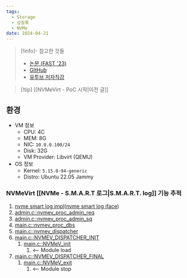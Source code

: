 ```yaml
---
tags:
  - Storage
  - 삽질록
  - NVMe
date: 2024-04-21
---
```

> [!info]- 참고한 것들
> - [논문 (FAST '23)](https://www.usenix.org/conference/fast23/presentation/kim-sang-hoon)
> - [GItHub](https://github.com/snu-csl/nvmevirt)
> - [유투브 저자직강](https://youtu.be/eV7vQyg46zc?si=USiYITI09Sdz01YZ)

> [!tip] [[NVMeVirt - PoC 시작|이전 글]]

## 환경

- VM 정보
	- CPU: 4C
	- MEM: 8G
	- NIC: `10.0.0.100/24`
	- Disk: 32G
	- VM Provider: Libvirt (QEMU)
- OS 정보
	- Kernel: `5.15.0-94-generic`
	- Distro: Ubuntu 22.05 Jammy

### NVMeVirt [[NVMe - S.M.A.R.T 로그|S.M.A.R.T. log]] 기능 추적

1. [nvme smart log impl](https://github.com/snu-csl/nvmevirt/blob/main/admin.c#L180-L193)([nvme smart log iface](https://github.com/snu-csl/nvmevirt/blob/main/nvme.h#L218-L239))
2. [admin.c::nvmev_proc_admin_req](https://github.com/snu-csl/nvmevirt/blob/main/admin.c#L548-L596)
3. [admin.c::nvmev_proc_admin_sq](https://github.com/snu-csl/nvmevirt/blob/main/admin.c#L598-L617)
4. [main.c::nvmev_proc_dbs](https://github.com/snu-csl/nvmevirt/blob/main/main.c#L114-L157)
5. [main.c::nvmev_dispatcher](https://github.com/snu-csl/nvmevirt/blob/main/main.c#L159-L173)
6. [main.c::NVMEV_DISPATCHER_INIT](https://github.com/snu-csl/nvmevirt/blob/main/main.c#L175-L181)
	1. [main.c::NVMeV_init](https://github.com/snu-csl/nvmevirt/blob/main/main.c#L587-L630)
		1. <-- Module load
7. [main.c::NVMEV_DISPATCHER_FINAL](https://github.com/snu-csl/nvmevirt/blob/main/main.c#L183-L189)
	1. [main.c::NVMeV_exit](https://github.com/snu-csl/nvmevirt/blob/main/main.c#L632-L662)
		1. <-- Module stop